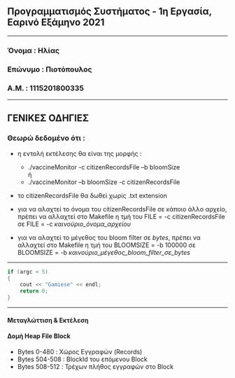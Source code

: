 ## **Προγραμματισμός Συστήματος - 1η Εργασία, Εαρινό Εξάμηνο 2021**
---
### **Όνομα :   Ηλίας**
### **Επώνυμο : Πιοτόπουλος**
### **Α.Μ. :    1115201800335**

---

## **ΓΕΝΙΚΕΣ ΟΔΗΓΙΕΣ**
### Θεωρώ δεδομένο ότι :
- η εντολή εκτέλεσης θα είναι της μορφής :     
    - ./vaccineMonitor -c citizenRecordsFile –b bloomSize   
                    ή 
    - ./vaccineMonitor –b bloomSize -c citizenRecordsFile  

- το citizenRecordsFile θα δωθεί χωρίς .txt extension  
- για να αλαχτεί το όνομα του citizenRecordsFile σε κάποιο άλλο αρχείο, πρέπει να αλλαχτεί στο Makefile η τμή του FILE = -c citizenRecordsFile σε FILE = -c *καινούριο_όνομα_αρχείου*
- για να αλαχτεί το μέγεθος του bloom filter σε *bytes*, πρέπει να αλλαχτεί στο Makefile η τμή του BLOOMSIZE = -b 100000 σε BLOOMSIZE = -b *καινούριο_μέγεθος_bloom_filter_σε_bytes*


---
```c++
if (argc < 5)
{
    cout << "Gamiese" << endl;
    return 0;
}
```
---

#### **Μεταγλώττιση & Εκτέλεση**


#### **Δομή Heap File Block**

-   Bytes 0-480 : Χώρος Εγγραφών (Records)
-   Bytes 504-508 : BlockId του επόμενου Block
-   Bytes 508-512 : Τρέχων πλήθος εγγραφών στο Block


